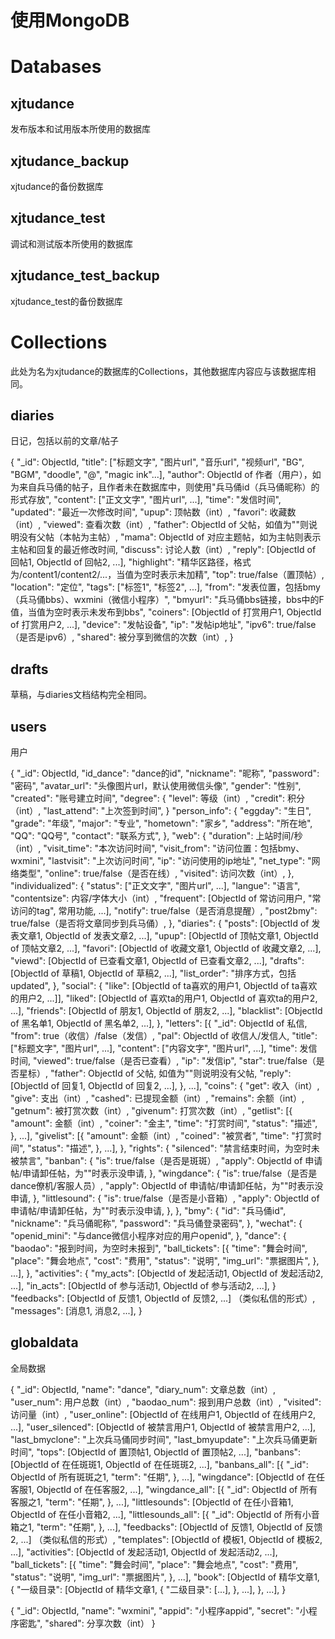# 使用MongoDB

# Databases

## xjtudance

发布版本和试用版本所使用的数据库
	
## xjtudance_backup
	
xjtudance的备份数据库

## xjtudance_test
	
调试和测试版本所使用的数据库
	
## xjtudance_test_backup
	
xjtudance_test的备份数据库
	
# Collections
	
此处为名为xjtudance的数据库的Collections，其他数据库内容应与该数据库相同。
	
## diaries
	
日记，包括以前的文章/帖子
	
{
	"_id": ObjectId,
	"title": ["标题文字", "图片url", "音乐url", "视频url", "BG", "BGM", "doodle", "@", "magic ink"...],
    "author": ObjectId of 作者（用户），如为来自兵马俑的帖子，且作者未在数据库中，则使用"兵马俑id（兵马俑昵称）的形式存放",
	"content": ["正文文字", "图片url", ...],
	"time": "发信时间",
	"updated": "最近一次修改时间",
	"upup": 顶帖数（int）,
    "favori": 收藏数（int）,
	"viewed": 查看次数（int）,
	"father": ObjectId of 父帖，如值为""则说明没有父帖（本帖为主帖）,
	"mama": ObjectId of 对应主题帖，如为主帖则表示主帖和回复的最近修改时间,
	"discuss": 讨论人数（int）,
	"reply": [ObjectId of 回帖1, ObjectId of 回帖2, ...],
	"highlight": "精华区路径，格式为/content1/content2/...，当值为空时表示未加精",
	"top": true/false（置顶帖）,
	"location": "定位",
	"tags": ["标签1", "标签2", ...],
	"from": "发表位置，包括bmy（兵马俑bbs）、wxmini（微信小程序）",
	"bmyurl": "兵马俑bbs链接，bbs中的F值，当值为空时表示未发布到bbs",
	"coiners": [ObjectId of 打赏用户1, ObjectId of 打赏用户2, ...],
	"device": "发帖设备",
	"ip": "发帖ip地址",
	"ipv6": true/false（是否是ipv6）,
	"shared": 被分享到微信的次数（int）,
}

## drafts

草稿，与diaries文档结构完全相同。

## users

用户

{
	"_id": ObjectId,
	"id_dance": "dance的id",
	"nickname": "昵称",
	"password": "密码",
	"avatar_url": "头像图片url，默认使用微信头像",
	"gender": "性别",
	"created": "账号建立时间",
	"degree": {
		"level": 等级（int）,
		"credit": 积分（int）,
		"last_attend": "上次签到时间",
	}
	"person_info": {
		"eggday": "生日",
		"grade": "年级",
		"major": "专业",
		"hometown": "家乡",
		"address": "所在地",
		"QQ": "QQ号",
		"contact": "联系方式",
	},
	"web": {
		"duration": 上站时间/秒（int）,
		"visit_time": "本次访问时间",
		"visit_from": "访问位置：包括bmy、wxmini",
		"lastvisit": "上次访问时间",
		"ip": "访问使用的ip地址",
		"net_type": "网络类型",
		"online": true/false（是否在线）,
		"visited": 访问次数（int）,
	},
	"individualized": {
		"status": ["正文文字", "图片url", ...],
		"langue": "语言",
		"contentsize": 内容/字体大小（int）,
		"frequent": [ObjectId of 常访问用户, "常访问的tag", 常用功能, ...],
		"notify": true/false（是否消息提醒）,
		"post2bmy": true/false（是否将文章同步到兵马俑）,
	},
	"diaries": {
		"posts": [ObjectId of 发表文章1, ObjectId of 发表文章2, ...],
		"upup": [ObjectId of 顶帖文章1, ObjectId of 顶帖文章2, ...],
		"favori": [ObjectId of 收藏文章1, ObjectId of 收藏文章2, ...],
		"viewd": [ObjectId of 已查看文章1, ObjectId of 已查看文章2, ...],
		"drafts": [ObjectId of 草稿1, ObjectId of 草稿2, ...],
		"list_order": "排序方式，包括updated",
	},
	"social": {
		"like": [ObjectId of ta喜欢的用户1, ObjectId of ta喜欢的用户2, ...]],
		"liked": [ObjectId of 喜欢ta的用户1, ObjectId of 喜欢ta的用户2, ...],	
		"friends": [ObjectId of 朋友1, ObjectId of 朋友2, ...],
		"blacklist": [ObjectId of 黑名单1, ObjectId of 黑名单2, ...],
	},
	"letters": [{
		"_id": ObjectId of 私信,
		"from": true（收信）/false（发信）,
		"pal": ObjectId of 收信人/发信人,
		"title": ["标题文字", "图片url", ...],
		"content": ["内容文字", "图片url", ...],
		"time": 发信时间,
		"viewed": true/false（是否已查看）,
		"ip": "发信ip",
		"star": true/false（是否星标）,
		"father": ObjectId of 父帖, 如值为""则说明没有父帖,
		"reply": [ObjectId of 回复1, ObjectId of 回复2, ...],
	}, ...],
	"coins": {
		"get": 收入（int）,
		"give": 支出（int）,
		"cashed": 已提现金额（int）,
		"remains": 余额（int）,
		"getnum": 被打赏次数（int）,
		"givenum": 打赏次数（int）,
		"getlist": [{
			"amount": 金额（int）,
			"coiner": "金主",
			"time": "打赏时间",
			"status": "描述",
		}, ...],
		"givelist": [{
			"amount": 金额（int）,
			"coined": "被赏者",
			"time": "打赏时间",
			"status": "描述",
		}, ...],
	},
	"rights": {
		"silenced": "禁言结束时间，为空时未被禁言",
		"banban": {
			"is": true/false（是否是斑斑）,
			"apply": ObjectId of 申请帖/申请卸任帖，为""时表示没申请,
		},
		"wingdance": {
			"is": true/false（是否是dance僚机/客服人员）,
			"apply": ObjectId of 申请帖/申请卸任帖，为""时表示没申请,
		},
		"littlesound": {
			"is": true/false（是否是小音箱）,
			"apply": ObjectId of 申请帖/申请卸任帖，为""时表示没申请,
		},
	},
	"bmy": {
		"id": "兵马俑id",
		"nickname": "兵马俑昵称",
		"password": "兵马俑登录密码",
	},
	"wechat": {
		"openid_mini": "与dance微信小程序对应的用户openid",
	},
	"dance": {
		"baodao": "报到时间，为空时未报到",
		"ball_tickets": [{
			"time": "舞会时间",
			"place": "舞会地点",
			"cost": "费用",
			"status": "说明",
			"img_url": "票据图片",
		}, ...],
	},
	"activities": {
		"my_acts": [ObjectId of 发起活动1, ObjectId of 发起活动2, ...],
		"in_acts": [ObjectId of 参与活动1, ObjectId of 参与活动2, ...],
	}
	"feedbacks": [ObjectId of 反馈1, ObjectId of 反馈2, ...] （类似私信的形式）,
	"messages": [消息1, 消息2, ...],
}
	
## globaldata
	
全局数据
	
{
	"_id": ObjectId,
	"name": "dance",
	"diary_num": 文章总数（int）,
	"user_num": 用户总数（int）,
	"baodao_num": 报到用户总数（int）,
	"visited": 访问量（int）,
	"user_online": [ObjectId of 在线用户1, ObjectId of 在线用户2, ...],
	"user_silenced": [ObjectId of 被禁言用户1, ObjectId of 被禁言用户2, ...],
	"last_bmyclone": "上次兵马俑同步时间",
	"last_bmyupdate": "上次兵马俑更新时间",
	"tops": [ObjectId of 置顶帖1, ObjectId of 置顶帖2, ...],
	"banbans": [ObjectId of 在任斑斑1, ObjectId of 在任斑斑2, ...],
	"banbans_all": [{ 
		"_id": ObjectId of 所有斑斑之1,
		"term": "任期",
	}, ...],
	"wingdance": [ObjectId of 在任客服1, ObjectId of 在任客服2, ...],
	"wingdance_all": [{ 
		"_id": ObjectId of 所有客服之1,
		"term": "任期",
	}, ...],
	"littlesounds": [ObjectId of 在任小音箱1, ObjectId of 在任小音箱2, ...],
	"littlesounds_all": [{ 
		"_id": ObjectId of 所有小音箱之1,
		"term": "任期",
	}, ...],
	"feedbacks": [ObjectId of 反馈1, ObjectId of 反馈2, ...] （类似私信的形式）,
	"templates": [ObjectId of 模板1, ObjectId of 模板2, ...],
	"activities": [ObjectId of 发起活动1, ObjectId of 发起活动2, ...],
	"ball_tickets": [{
		"time": "舞会时间",
		"place": "舞会地点",
		"cost": "费用",
		"status": "说明",
		"img_url": "票据图片",
	}, ...],
	"book": [ObjectId of 精华文章1, {
		"一级目录": [ObjectId of 精华文章1, {
			"二级目录": [...],
		}, ...],
	}, ...],
}

{
	"_id": ObjectId,
	"name": "wxmini",
	"appid": "小程序appid",
	"secret": "小程序密匙",
	"shared": 分享次数（int）
}